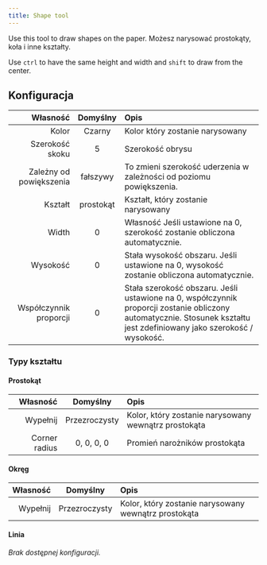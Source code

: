 ```yaml
---
title: Shape tool
---
```


Use this tool to draw shapes on the paper.
Możesz narysować prostokąty, koła i inne kształty.

Use `ctrl` to have the same height and width and `shift` to draw from the center.

## Konfiguracja

|                Własność |  Domyślny | Opis                                                                                                                                                                                                                   |
| ----------------------: | :-------: | :--------------------------------------------------------------------------------------------------------------------------------------------------------------------------------------------------------------------- |
|                   Kolor |   Czarny  | Kolor który zostanie narysowany                                                                                                                                                                                        |
|         Szerokość skoku |     5     | Szerokość obrysu                                                                                                                                                                                                       |
| Zależny od powiększenia |  fałszywy | To zmieni szerokość uderzenia w zależności od poziomu powiększenia.                                                                                                                                    |
|                 Kształt | prostokąt | Kształt, który zostanie narysowany                                                                                                                                                                                     |
|                   Width |     0     | Własność Jeśli ustawione na 0, szerokość zostanie obliczona automatycznie.                                                                                                                             |
|                Wysokość |     0     | Stała wysokość obszaru. Jeśli ustawione na 0, wysokość zostanie obliczona automatycznie.                                                                                               |
|  Współczynnik proporcji |     0     | Stała szerokość obszaru. Jeśli ustawione na 0, współczynnik proporcji zostanie obliczony automatycznie. Stosunek kształtu jest zdefiniowany jako szerokość / wysokość. |

### Typy kształtu

#### Prostokąt

|      Własność |    Domyślny   | Opis                                                 |
| ------------: | :-----------: | :--------------------------------------------------- |
|      Wypełnij | Przezroczysty | Kolor, który zostanie narysowany wewnątrz prostokąta |
| Corner radius |   0, 0, 0, 0  | Promień narożników prostokąta                        |

#### Okręg

| Własność |    Domyślny   | Opis                                                 |
| -------: | :-----------: | :--------------------------------------------------- |
| Wypełnij | Przezroczysty | Kolor, który zostanie narysowany wewnątrz prostokąta |

#### Linia

_Brak dostępnej konfiguracji._

